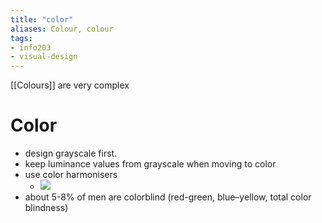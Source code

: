 ```yaml
---
title: "color"
aliases: Colour, colour
tags: 
- info203
- visual-design
---
```


[[Colours]] are very complex

# Color
- design grayscale first.
- keep luminance values from grayscale when moving to color
- use color harmonisers
	- ![](https://i.imgur.com/KdwaNzi.png)
- about 5-8% of men are colorblind (red-green, blue–yellow, total color blindness)

